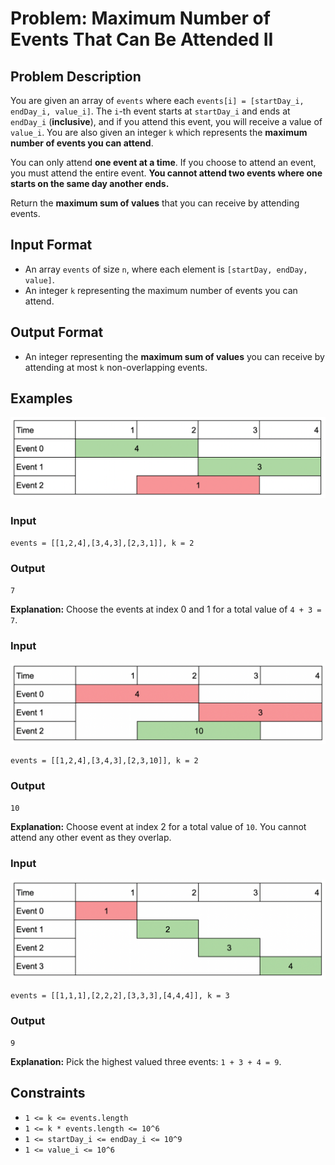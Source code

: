 
# Problem: Maximum Number of Events That Can Be Attended II

## Problem Description
You are given an array of `events` where each `events[i] = [startDay_i, endDay_i, value_i]`. The `i`-th event starts at `startDay_i` and ends at `endDay_i` (**inclusive**), and if you attend this event, you will receive a value of `value_i`. You are also given an integer `k` which represents the **maximum number of events you can attend**.

You can only attend **one event at a time**. If you choose to attend an event, you must attend the entire event. **You cannot attend two events where one starts on the same day another ends.**

Return the **maximum sum of values** that you can receive by attending events.

## Input Format
- An array `events` of size `n`, where each element is `[startDay, endDay, value]`.
- An integer `k` representing the maximum number of events you can attend.

## Output Format
- An integer representing the **maximum sum of values** you can receive by attending at most `k` non-overlapping events.

## Examples

![alt text](image.png)

### Input
`events = [[1,2,4],[3,4,3],[2,3,1]], k = 2`<br/>

### Output
`7`<br/>

**Explanation:** Choose the events at index 0 and 1 for a total value of `4 + 3 = 7`.

### Input

![alt text](image-1.png)

`events = [[1,2,4],[3,4,3],[2,3,10]], k = 2`<br/>

### Output
`10`<br/>

**Explanation:** Choose event at index 2 for a total value of `10`. You cannot attend any other event as they overlap.

### Input

![alt text](image-2.png)

`events = [[1,1,1],[2,2,2],[3,3,3],[4,4,4]], k = 3`<br/>

### Output
`9`<br/>

**Explanation:** Pick the highest valued three events: `1 + 3 + 4 = 9`.

## Constraints
- `1 <= k <= events.length`
- `1 <= k * events.length <= 10^6`
- `1 <= startDay_i <= endDay_i <= 10^9`
- `1 <= value_i <= 10^6`

